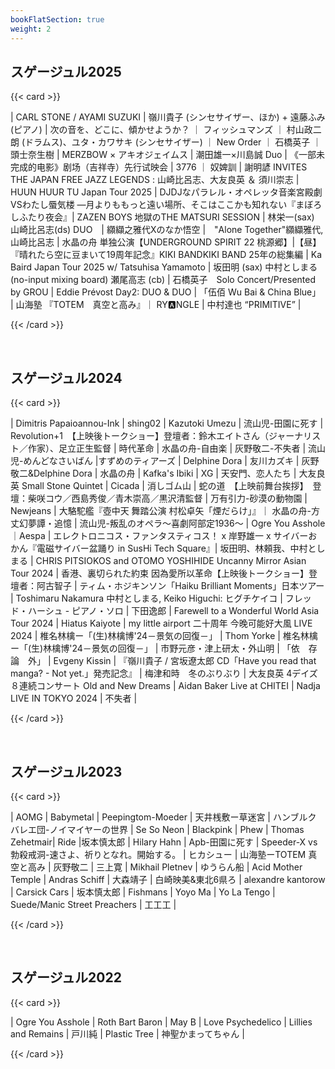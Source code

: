 ```yaml
---
bookFlatSection: true
weight: 2
---
```


## スゲージュル2025

{{< card >}}


| CARL STONE / AYAMI SUZUKI | 嶺川貴子 (シンセサイザー、ほか) + 遠藤ふみ (ピアノ) | 次の音を、どこに、傾かせようか？ ｜ フィッシュマンズ ｜ 村山政二朗 (ドラムス)、ユタ・カワサキ (シンセサイザー) ｜ New Order ｜ 石橋英子 ｜ 頭士奈生樹 | MERZBOW × アキオジェイムス | 潮田雄一×川島誠 Duo | 《一部未完成的电影》剧场（吉祥寺）先行试映会 | 3776 ｜ 奴婢訓 | 謝明諺 INVITES THE JAPAN FREE JAZZ LEGENDS : 山崎比呂志、大友良英 ＆ 須川崇志 | HUUN HUUR TU Japan Tour 2025 | DJDJなパラレル・オペレッタ音楽宮殿劇VSわたし蜃気楼 ―月よりももっと遠い場所、そこはここかも知れない『まぼろしふたり夜会』| ZAZEN BOYS 地獄のTHE MATSURI SESSION | 林栄一(sax) 山崎比呂志(ds) DUO　| 纐纈之雅代Xのなか悟空 |　"Alone Together"纐纈雅代,山崎比呂志 | 水晶の舟 単独公演【UNDERGROUND SPIRIT 22 桃源郷】|【昼】『晴れたら空に豆まいて19周年記念』KIKI BANDKIKI BAND 25年の総集編 | Ka Baird Japan Tour 2025 w/  Tatsuhisa Yamamoto | 坂田明 (sax) 中村としまる (no-input mixing board) 瀬尾高志 (cb) | 石橋英子　Solo Concert/Presented by GROU | Eddie Prévost Day2: DUO & DUO | 「伍佰 Wu Bai & China Blue」 | 山海塾 『TOTEM　真空と高み』｜ RY🅰️NGLE | 中村達也 “PRIMITIVE” |


{{< /card >}}


<br>



## スゲージュル2024

{{< card >}}



| Dimitris Papaioannou-Ink | shing02 | Kazutoki Umezu | 流山児-田園に死す | Revolution+1　【上映後トークショー】登壇者：鈴木エイトさん（ジャーナリスト／作家）、足立正生監督 | 時代革命 | 水晶の舟-自由楽 | 灰野敬二-不失者 | 流山児-めんどなさいばん |すずめのティアーズ | Delphine Dora | 友川カズキ | 灰野敬二&Delphine Dora | 水晶の舟 | Kafka's Ibiki | XG | 天安門、恋人たち | 大友良英 Small Stone Quintet | Cicada | 消しゴム山 | 蛇の道　【上映前舞台挨拶】　登壇：柴咲コウ／西島秀俊／青木崇高／黒沢清監督 | 万有引力-砂漠の動物園 | Newjeans | 大駱駝艦『壺中天 舞踏公演 村松卓矢「煙だらけ」』｜ 水晶の舟-方丈幻夢譚・追憶 | 流山児-叛乱のオペラ～喜劇阿部定1936～ | Ogre You Asshole ｜Aespa | エレクトロニコス・ファンタスティコス！ x 岸野雄一 x サイバーおかん『電磁サイバー盆踊り in SusHi Tech Square』| 坂田明、林頼我、中村としまる | CHRIS PITSIOKOS and OTOMO YOSHIHIDE Uncanny Mirror Asian Tour 2024 | 香港、裏切られた約束 因為愛所以革命【上映後トークショー】登壇者：阿古智子 | ティム・ホジキンソン「Haiku Brilliant Moments」日本ツアー |  Toshimaru Nakamura 中村としまる, Keiko Higuchi: ヒグチケイコ | フレッド・ハーシュ - ピアノ・ソロ | 下田逸郎 | Farewell to a Wonderful World Asia Tour 2024 | Hiatus Kaiyote | my little airport 二十周年 今晚可能好大風 LIVE 2024 | 椎名林檎ー「(生)林檎博'24－景気の回復－」 | Thom Yorke | 椎名林檎ー「(生)林檎博'24－景気の回復－」 | 市野元彦・津上研太・外山明 | 「依　存　論　外」 | Evgeny Kissin | 『嶺川貴子 / 宮坂遼太郎 CD「Have you read that manga? - Not yet.」発売記念』 | 梅津和時　冬のぶりぶり | 大友良英 4デイズ８連続コンサート Old and New Dreams | Aidan Baker Live at CHITEI | Nadja LIVE IN TOKYO 2024 | 不失者 |


{{< /card >}}


<br>

## スゲージュル2023

{{< card >}}


| AOMG | Babymetal | Peepingtom-Moeder | 天井桟敷ー草迷宮 | ハンブルク バレエ団-ノイマイヤーの世界 | Se So Neon | Blackpink | Phew | Thomas Zehetmair| Ride |坂本慎太郎 | Hilary Hahn | Apb-田園に死す | Speeder-X vs 勃殺戒洞-速さよ、祈りとなれ。開始する。 | ヒカシュー | 山海塾ーTOTEM 真空と高み | 灰野敬二 | 三上寛 | Mikhail Pletnev | ゆうらん船 | Acid Mother Temple | Andras Schiff | 大森靖子 | 白崎映美&東北6県ろ | alexandre kantorow | Carsick Cars | 坂本慎太郎 | Fishmans | Yoyo Ma | Yo La Tengo | Suede/Manic Street Preachers | 工工工 |

{{< /card >}}


<br>


## スゲージュル2022

{{< card >}}


| Ogre You Asshole | Roth Bart Baron | May B | Love Psychedelico | Lillies and Remains | 戸川純 | Plastic Tree | 神聖かまってちゃん |



{{< /card >}}

